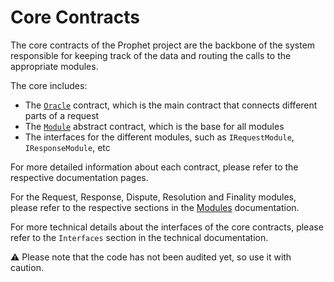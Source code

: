 # Core Contracts

The core contracts of the Prophet project are the backbone of the system responsible for keeping track of the data and routing the calls to the appropriate modules.

The core includes:
- The [`Oracle`](./oracle.md) contract, which is the main contract that connects different parts of a request
- The [`Module`](./module.md) abstract contract, which is the base for all modules
- The interfaces for the different modules, such as `IRequestModule`, `IResponseModule`, etc

For more detailed information about each contract, please refer to the respective documentation pages.

For the Request, Response, Dispute, Resolution and Finality modules, please refer to the respective sections in the [Modules](../modules/README.md) documentation.

For more technical details about the interfaces of the core contracts, please refer to the `Interfaces` section in the technical documentation.

⚠️ Please note that the code has not been audited yet, so use it with caution.
